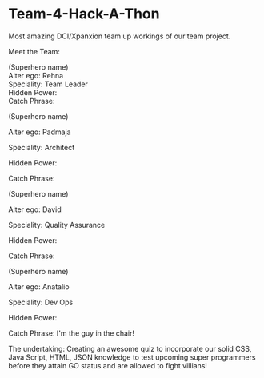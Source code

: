 # Team-4-Hack-A-Thon
Most amazing DCI/Xpanxion team up workings of our team project.


Meet the Team:

(Superhero name)            
Alter ego: Rehna            
Speciality: Team Leader    
Hidden Power:               
Catch Phrase:               


(Superhero name)

Alter ego: Padmaja

Speciality: Architect

Hidden Power: 

Catch Phrase:


(Superhero name)

Alter ego: David

Speciality: Quality Assurance

Hidden Power:

Catch Phrase:


(Superhero name)

Alter ego: Anatalio

Speciality: Dev Ops

Hidden Power: 

Catch Phrase: I'm the guy in the chair!

The undertaking: Creating an awesome quiz to incorporate our solid CSS, Java Script, HTML, JSON knowledge to test upcoming super programmers before they attain GO status and are allowed to fight villians!
